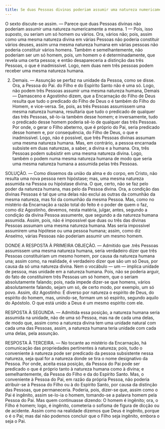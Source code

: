 ```yaml
---
title: Se duas Pessoas divinas poderiam assumir uma natureza numericamente a mesma
---
```


O sexto discute-se assim. — Parece que duas Pessoas divinas não poderiam assumir uma natureza numericamente a mesma.  1 — Pois, isso suposto, ou seriam um só homem ou vários. Ora, vários não; pois, assim como uma mesma natureza divina em várias Pessoas não poderia constituir vários deuses, assim urna mesma natureza humana em várias pessoas não poderia constituir vários homens. Também e semelhantemente, não poderiam ser um só homem, pois, um homem o é determinadamente, que revela uma certa pessoa; e então desapareceria a distinção das três Pessoas, o que é inadmissível. Logo, nem duas nem três pessoas podem receber uma mesma natureza humana.  

2. Demais. — Assunção se perfaz na unidade da Pessoa, como se disse. Ora, a Pessoa do Pai. do Filho e do Espírito Santo não é uma só. Logo, não podem três Pessoas assumir uma mesma natureza humana,  Demais — Damasceno e Agostinho dizem, que a Encarnação do Filho de Deus resulta que tudo o predicado do Filho de Deus o é também do Filho do Homem, e vice-versa. Se, pois, as três Pessoas assumissem uma mesma natureza humana, resultaria que tudo o predicado de qualquer das três Pessoas, sê-lo-ia também desse homem; e inversamente, tudo o predicado desse homem poderia sê-lo de qualquer das três Pessoas. Por onde, o gerar o Filho abeterno, que é próprio do Pai, seria predicado desse homem e, por consequência, do Filho de Deus, o que e inadmissível. Logo, não é possível, que três Pessoas divinas assumam uma mesma natureza humana.  Mas, em contrário, a pessoa encarnada subsiste em duas naturezas, a saber, a divina e a humana. Ora, três Pessoas podem subsistir em uma mesma natureza divina. Logo, também o podem numa mesma natureza humana de modo que seria uma mesma natureza humana a assumida pelas três Pessoas.  

SOLUÇÃO. — Como dissemos da união da alma e do corpo, em Cristo, não resulta uma nova pessoa nem hipóstase; mas, uma mesma natureza assumida na Pessoa ou hipóstase divina. O que, certo, não se faz pelo poder da natureza humana, mas pelo da Pessoa divina. Ora, a condição das divinas Pessoas é tal que uma delas não exclui as outras da comunhão da mesma natureza, mas foi da comunhão da mesma Pessoa. Mas, como no mistério da Encarnação a razão total do feito é o poder de quem o faz, como diz Agostinho, devemos, nesta matéria, julgar, antes, segundo a condição da divina Pessoa assumente, que segundo a da natureza humana assumida. Assim, pois, não é impossível que duas ou três das divinas Pessoas assumam uma mesma natureza humana. Mas seria impossível assumirem uma hipótese ou uma pessoa humana; assim, como diz Anselmo, várias Pessoas não poderiam assumir um mesmo homem.  

DONDE A RESPOSTA À PRIMEIRA OBJEÇÃO. — Admitido que .três Pessoas assumissem uma mesma natureza humana, seria verdadeiro dizer que três Pessoas constituiriam um mesmo homem, por causa da natureza humana una; assim como, na realidade, é verdadeiro dizer que são um só Deus, por causa da só uma natureza divina. Nem o vocábulo — um — implica unidade de pessoa, mas unidade em a natureza humana. Pois, não se poderia arguir, do fato de constituírem três Pessoas um só homem, que o seriam absolutamente falando; pois, nada impede dizer-se que homens, vários absolutamente falando, sejam um só, de certo modo, por exemplo, um só povo. Assim, diz Agostinho: É diverso por natureza o espírito de Deus, do espírito do homem, mas, unindo-se, formam um só espírito, segundo aquilo do Apóstolo. O que está unido a Deus é um mesmo espírito com ele.  

RESPOSTA À SEGUNDA. — Admitida essa posição, a natureza humana seria assumida na unidade, não de uma só Pessoa, mas na de cada uma delas, de modo que, assim como a natureza divina tem uma unidade natural com cada uma das Pessoas, assim, a natureza humana teria unidade com cada uma delas, pela assunção.  

RESPOSTA À TERCEIRA. — No tocante ao mistério da Encarnação, há comunicação das propriedades pertinentes à natureza; pois, tudo o conveniente à natureza pode ser predicado da pessoa subsistente nessa natureza, seja qual for a natureza donde se tira o nome designativo da Pessoa. Por onde, aceita essa posição, da Pessoa do Pai pode ser predicado o que é próprio tanto à natureza humana como à divina; e semelhantemente, da Pessoa do Filho e da do Espírito Santo. Mas, o conveniente à Pessoa do Pai, em razão da própria Pessoa, não poderia atribuir-se à Pessoa do Filho ou à do Espírito Santo, por causa da distinção das Pessoas, que permaneceria. Poderia, pois, dizer-se que, assim como o Pai é ingênito, assim se-lo-ia o homem, tomando-se a palavra homem pela Pessoa do Pai. Mas quem continuasse dizendo: O homem é ingênito; ora, o Filho é homem; logo, é ingênito, cometeria o sofisma de figura de dicção ou de acidente. Assim como na realidade dizemos que Deus é ingênito, porque o é o Pai; mas daí não podemos concluir que o Filho seja ingênito, embora o seja o Pai.
